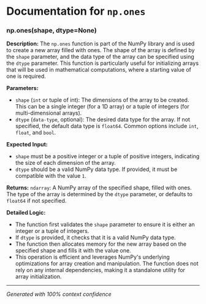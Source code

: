 # Documentation for `np.ones`

### np.ones(shape, dtype=None)

**Description:**
The `np.ones` function is part of the NumPy library and is used to create a new array filled with ones. The shape of the array is defined by the `shape` parameter, and the data type of the array can be specified using the `dtype` parameter. This function is particularly useful for initializing arrays that will be used in mathematical computations, where a starting value of one is required.

**Parameters:**
- `shape` (`int` or tuple of int): The dimensions of the array to be created. This can be a single integer (for a 1D array) or a tuple of integers (for multi-dimensional arrays).
- `dtype` (`data-type`, optional): The desired data type for the array. If not specified, the default data type is `float64`. Common options include `int`, `float`, and `bool`.

**Expected Input:**
- `shape` must be a positive integer or a tuple of positive integers, indicating the size of each dimension of the array.
- `dtype` should be a valid NumPy data type. If provided, it must be compatible with the value `1`.

**Returns:**
`ndarray`: A NumPy array of the specified shape, filled with ones. The type of the array is determined by the `dtype` parameter, or defaults to `float64` if not specified.

**Detailed Logic:**
- The function first validates the `shape` parameter to ensure it is either an integer or a tuple of integers.
- If `dtype` is provided, it checks that it is a valid NumPy data type.
- The function then allocates memory for the new array based on the specified shape and fills it with the value one.
- This operation is efficient and leverages NumPy's underlying optimizations for array creation and manipulation. The function does not rely on any internal dependencies, making it a standalone utility for array initialization.

---
*Generated with 100% context confidence*
